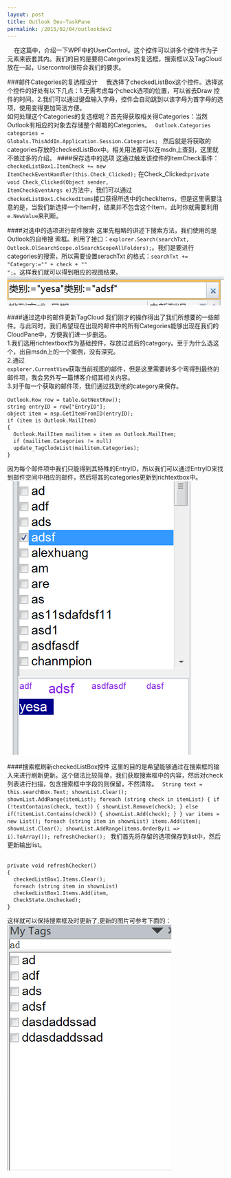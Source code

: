 ```yaml
---
layout: post
title: Outlook Dev-TaskPane
permalink: /2015/02/04/outlookdev2
---
```

&nbsp;&nbsp;&nbsp;&nbsp;在这篇中，介绍一下WPF中的UserControl。这个控件可以讲多个控件作为子元素来嵌套其内。我们的目的是要将Categories的复选框，搜索框以及TagCloud放在一起，Usercontrol很符合我们的要求。

###邮件Categories的复选框设计
&nbsp;&nbsp;&nbsp;&nbsp;我选择了checkedListBox这个控件。选择这个控件的好处有以下几点：1.无需考虑每个check选项的位置，可以省去Draw 控件的时间。2.我们可以通过键盘输入字母，控件会自动跳到以该字母为首字母的选项，使用变得更加简洁方便。
<br>     如何处理这个Categories的复选框呢？首先得获取相关得Categories：当然Outlook有相应的对象去存储整个邮箱的Categories。
<code>
     Outlook.Categories categories =  Globals.ThisAddIn.Application.Session.Categories;
     </code>
然后就是将获取的categories存放的checkedListBox中。相关用法都可以在msdn上查到，这里就不做过多的介绍。
####保存选中的选项
这通过触发该控件的ItemCheck事件：<code> checkedListBox1.ItemCheck += new ItemCheckEventHandler(this.Check_Clicked);</code>
在Check_Clicked:<code>private void Check_Clicked(Object sender, ItemCheckEventArgs e)</code>方法中，我们可以通过<code> checkedListBox1.CheckedItems</code>接口获得所选中的checkItems，但是这里需要注意的是，当我们新选择一个Item时，结果并不包含这个Item，此时你就需要利用<code>e.NewValue</code>来判断。

####对选中的选项进行邮件搜索
这里先粗略的讲述下搜索方法，我们使用的是Outlook的自带搜
索框。利用了接口：<code>explorer.Search(searchTxt, Outlook.OlSearchScope.olSearchScopeAllFolders);</code>。我们是要进行categories的搜索，所以需要设置serachTxt 的格式：<code>searchTxt += "Category:=\"" + check + "\" ";</code>。这样我们就可以得到相应的视图结果。
![Alt "insideSearchBox"](/images/insideSearchBox.png)


####通过选中的邮件更新TagCloud
我们刚才的操作得出了我们所想要的一些邮件。与此同时，我们希望现在出现的邮件中的所有Categories能够出现在我们的CloudPane中，方便我们进一步删选。<br>
1.我们选用richtextbox作为基础控件，存放过滤后的category。至于为什么选这个，出自msdn上的一个案例，没有深究。
<br>
2.通过 <code> explorer.CurrentView</code>获取当前视图的邮件，但是这里需要转多个弯得到最终的邮件项，我会另外写一篇博客介绍其相关内容。
<br>
3.对于每一个获取的邮件项，我们通过找到他的category来保存。
<pre><code>Outlook.Row row = table.GetNextRow();
string entryID = row["EntryID"];
object item = nsp.GetItemFromID(entryID);
if (item is Outlook.MailItem)
{
  Outlook.MailItem mailitem = item as Outlook.MailItem;
  if (mailitem.Categories != null)
  update_TagClodeList(mailitem.Categories);
}
</code></pre>
因为每个邮件项中我们只能得到其特殊的EntryID，所以我们可以通过EntryID来找到邮件空间中相应的邮件，然后将其的categories更新到richtextbox中。
![Alt "updateColud"](/images/updateCloud.png)


####搜索框刷新checkedListBox控件
这里的目的是希望能够通过在搜索框的输入来进行刷新更新。这个做法比较简单，我们获取搜索框中的内容，然后对check列表进行扫描，包含搜索框中字段的则保留，不然清除。
<code>
String text = this.searchBox.Text;
shownList.Clear();
shownList.AddRange(itemList);
foreach (string check in itemList)
{
  if (!textContains(check, text))
  {
    shownList.Remove(check);
  }
  else if(!itemList.Contains(check))
  {
    shownList.Add(check);
  }
}
var items = new List<string>();
foreach (string item in shownList) items.Add(item);
shownList.Clear();
shownList.AddRange(items.OrderBy(i => i).ToArray());
refreshChecker();
</code>
我们首先将存留的选项保存到list中，然后更新输出list。
<pre><code>
private void refreshChecker()
{
  checkedListBox1.Items.Clear();
  foreach (string item in shownList)
  checkedListBox1.Items.Add(item,
  CheckState.Unchecked);
}</code></pre>
这样就可以保持搜索框及时更新了,更新的图片可参考下面的：
![Alt "searchBox"](/images/searchBox.png)
